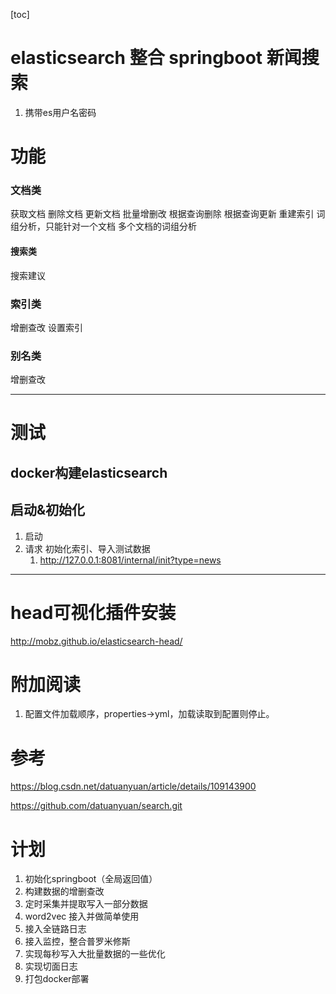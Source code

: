 [toc]

# elasticsearch 整合 springboot 新闻搜索

1. 携带es用户名密码

# 功能

### 文档类

获取文档 删除文档 更新文档 批量增删改 根据查询删除 根据查询更新 重建索引 词组分析，只能针对一个文档 多个文档的词组分析

#### 搜索类

搜索建议

### 索引类

增删查改 设置索引

### 别名类

增删查改


---

# 测试

## docker构建elasticsearch



## 启动&初始化

1. 启动
2. 请求 初始化索引、导入测试数据
   1. http://127.0.0.1:8081/internal/init?type=news



---

# head可视化插件安装

http://mobz.github.io/elasticsearch-head/

# 附加阅读

1. 配置文件加载顺序，properties->yml，加载读取到配置则停止。

# 参考

https://blog.csdn.net/datuanyuan/article/details/109143900

https://github.com/datuanyuan/search.git

# 计划

1. 初始化springboot（全局返回值）
2. 构建数据的增删查改
3. 定时采集并提取写入一部分数据
4. word2vec 接入并做简单使用
5. 接入全链路日志
6. 接入监控，整合普罗米修斯
7. 实现每秒写入大批量数据的一些优化
8. 实现切面日志
9. 打包docker部署